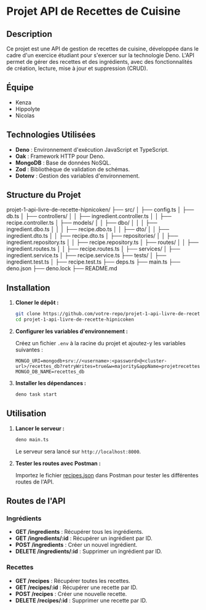 # Projet API de Recettes de Cuisine

## Description

Ce projet est une API de gestion de recettes de cuisine, développée dans le cadre d'un exercice étudiant pour s'exercer sur la technologie Deno. L'API permet de gérer des recettes et des ingrédients, avec des fonctionnalités de création, lecture, mise à jour et suppression (CRUD).

## Équipe

- Kenza
- Hippolyte
- Nicolas

## Technologies Utilisées

- **Deno** : Environnement d'exécution JavaScript et TypeScript.
- **Oak** : Framework HTTP pour Deno.
- **MongoDB** : Base de données NoSQL.
- **Zod** : Bibliothèque de validation de schémas.
- **Dotenv** : Gestion des variables d'environnement.

## Structure du Projet

projet-1-api-livre-de-recette-hipnicoken/
├── src/
│   ├── config.ts
│   ├── db.ts
│   ├── controllers/
│   │   ├── ingredient.controller.ts
│   │   ├── recipe.controller.ts
│   ├── models/
│   │   ├── dbo/
│   │   │   ├── ingredient.dbo.ts
│   │   │   ├── recipe.dbo.ts
│   │   ├── dto/
│   │       ├── ingredient.dto.ts
│   │       ├── recipe.dto.ts
│   ├── repositories/
│   │   ├── ingredient.repository.ts
│   │   ├── recipe.repository.ts
│   ├── routes/
│   │   ├── ingredient.routes.ts
│   │   ├── recipe.routes.ts
│   ├── services/
│       ├── ingredient.service.ts
│       ├── recipe.service.ts
├── tests/
│   ├── ingredient.test.ts
│   ├── recipe.test.ts
├── deps.ts
├── main.ts
├── deno.json
├── deno.lock
├── README.md

## Installation

1. **Cloner le dépôt :**

    ```bash
    git clone https://github.com/votre-repo/projet-1-api-livre-de-recette-hipnicoken.git
    cd projet-1-api-livre-de-recette-hipnicoken
    ```

2. **Configurer les variables d'environnement :**

    Créez un fichier `.env` à la racine du projet et ajoutez-y les variables suivantes :

    ```env
    MONGO_URI=mongodb+srv://<username>:<password>@<cluster-url>/recettes_db?retryWrites=true&w=majority&appName=projetrecettes
    MONGO_DB_NAME=recettes_db
    ```

3. **Installer les dépendances :**

    ```bash
    deno task start
    ```

## Utilisation

1. **Lancer le serveur :**

    ```bash
    deno main.ts
    ```

    Le serveur sera lancé sur `http://localhost:8000`.

2. **Tester les routes avec Postman :**

    Importez le fichier [recipes.json](http://_vscodecontentref_/21) dans Postman pour tester les différentes routes de l'API.

## Routes de l'API

### Ingrédients

- **GET /ingredients** : Récupérer tous les ingrédients.
- **GET /ingredients/:id** : Récupérer un ingrédient par ID.
- **POST /ingredients** : Créer un nouvel ingrédient.
- **DELETE /ingredients/:id** : Supprimer un ingrédient par ID.

### Recettes

- **GET /recipes** : Récupérer toutes les recettes.
- **GET /recipes/:id** : Récupérer une recette par ID.
- **POST /recipes** : Créer une nouvelle recette.
- **DELETE /recipes/:id** : Supprimer une recette par ID.

